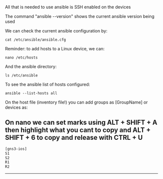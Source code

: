 All that is needed to use ansible is SSH enabled on the devices

The command "ansible --version" shows the current ansible version being used

We can check the current ansible configuration by:

`cat /etc/ansible/ansible.cfg`

Reminder: to add hosts to a Linux device, we can:

`nano /etc/hosts`

And the ansible directory:

`ls /etc/ansible`

To see the ansible list of hosts configured:

`ansible --list-hosts all`

On the host file (inventory file!) you can add groups as [GroupName] or devices as:

On nano we can set marks using ALT + SHIFT + A then highlight what you cant to copy and ALT + SHIFT + 6 to copy and release with CTRL + U
-------------------------------
```bash
[gns3-ios]
S1
S2
R1
R2
```
-------------------------------

